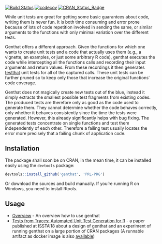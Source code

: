[![Build
Status](https://travis-ci.org/PRL-PRG/genthat.svg)](https://travis-ci.org/PRL-PRG/genthat)
[![codecov](https://codecov.io/github/PRL-PRG/genthat/branch/feature/fixes/graphs/badge.svg)](https://codecov.io/github/PRL-PRG/genthat)
[![CRAN\_Status\_Badge](http://www.r-pkg.org/badges/version/genthat)](https://cran.r-project.org/package=genthat)

While unit tests are great for getting some basic guarantees about code,
writing them is never fun. It is both time consuming and error prone
because of lots of code repetition involved in sending the same, or
similar arguments to the functions with only minimal variation over the
different tests.

Genthat offers a different approach. Given the functions for which one
wants to create unit tests and a code that actually uses them (e.g., a
vignette, an examples, or just some arbitrary R code), genthat executes
the code while intercepting all the functions calls and recording their
input arguments and return values. From these recordings it then
generates [testthat](https://github.com/r-lib/testthat) unit tests for
all of the captured calls. These unit tests can be further pruned so to
keep only those that increase the original functions’ code coverage.

Genthat does not magically create new tests out of the blue, instead it
simply extracts the smallest possible test fragments from existing
codes. The produced tests are therefore only as good as the code used to
generate them. They cannot determine whether the code behaves correctly,
only whether it behaves consistently since the time the tests were
generated. However, this already significantly helps with bug fixing.
The generated tests concentrate on single functions and test them
independently of each other. Therefore a failing test usually locates
the error more precisely that a failing chunk of application code.

Installation
------------

The package shall soon be on CRAN, in the mean time, it can be installed
easily using the `devtools` package:

``` r
devtools::install_github('genthat', 'PRL-PRG')
```

Or download the sources and build manually. If you’re running R on
Windows, you need to install Rtools.

Usage
-----

-   [Overview]() - An overview how to use genthat
-   [Tests from Traces: Automated Unit Test Generation for R]() - a
    paper published at ISSTA’18 about a design of genthat and an
    experiment of running genthat on a large portion of CRAN packages (A
    runnable artifact as docker image is also
    [available](https://github.com/fikovnik/ISSTA18-artifact/))
